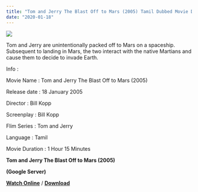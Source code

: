 ```yaml
---
title: "Tom and Jerry The Blast Off to Mars (2005) Tamil Dubbed Movie Download"
date: "2020-01-18"
---
```


[![](https://1.bp.blogspot.com/-sXI-2BOGaUA/XiL0eX0JpMI/AAAAAAAAARA/XwETklJCJ1YcVtCyBhTVE5eE0jbzSJNiQCLcBGAsYHQ/s320/images{f216006c657ec1a5ed06024de5f69d9b163acc7023fc8ad1765907c25dd17e7b}2B{f216006c657ec1a5ed06024de5f69d9b163acc7023fc8ad1765907c25dd17e7b}252824{f216006c657ec1a5ed06024de5f69d9b163acc7023fc8ad1765907c25dd17e7b}2529.jpeg)](https://1.bp.blogspot.com/-sXI-2BOGaUA/XiL0eX0JpMI/AAAAAAAAARA/XwETklJCJ1YcVtCyBhTVE5eE0jbzSJNiQCLcBGAsYHQ/s1600/images{f216006c657ec1a5ed06024de5f69d9b163acc7023fc8ad1765907c25dd17e7b}2B{f216006c657ec1a5ed06024de5f69d9b163acc7023fc8ad1765907c25dd17e7b}252824{f216006c657ec1a5ed06024de5f69d9b163acc7023fc8ad1765907c25dd17e7b}2529.jpeg)

Tom and Jerry are unintentionally packed off to Mars on a spaceship. Subsequent to landing in Mars, the two interact with the native Martians and cause them to decide to invade Earth.

  

  

  

Info : 

  

Movie Name : Tom and Jerry The Blast Off to Mars (2005)

Release date : 18 January 2005

Director : Bill Kopp

Screenplay : Bill Kopp

Flim Series : Tom and Jerry

Language : Tamil

Movie Duration : 1 Hour 15 Minutes

  

  

**Tom and Jerry The Blast Off to Mars (2005)**

  **(Google Server)**

 **[Watch Online](https://gplinks.in/bDdUIMZ)** / **[Download](https://gplinks.in/bDdUIMZ)**
